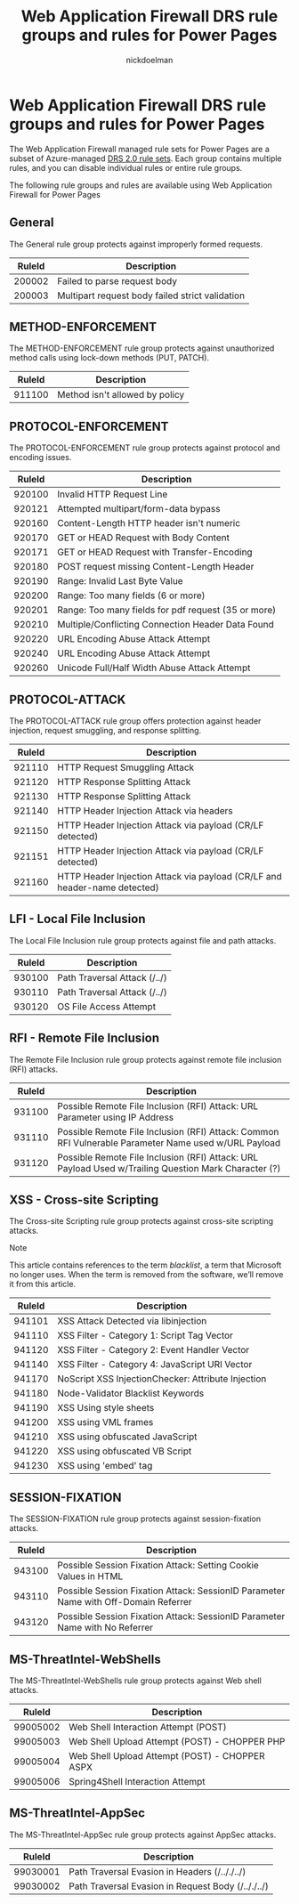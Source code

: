 ﻿---
title: Web Application Firewall DRS rule groups and rules for Power Pages
description: Learn about Web Application Firewall DRS rule groups and rules for Power Pages.
author: nickdoelman
ms.topic: conceptual
ms.custom: 
ms.date: 09/20/2022
ms.author: ndoelman
ms.reviewer: ndoelman
contributors:
    - nickdoelman
    - ProfessorKendrick
---

# Web Application Firewall DRS rule groups and rules for Power Pages

The Web Application Firewall managed rule sets for Power Pages are a subset of Azure-managed [DRS 2.0 rule sets](/azure/web-application-firewall/afds/waf-front-door-drs?tabs=drs20#drs-20). Each group contains multiple rules, and you can disable individual rules or entire rule groups.

The following rule groups and rules are available using Web Application Firewall for Power Pages

## General

The General rule group protects against improperly formed requests.

| **RuleId** | **Description**                                 |
|------------|-------------------------------------------------|
| 200002     | Failed to parse request body                    |
| 200003     | Multipart request body failed strict validation |

## METHOD-ENFORCEMENT

The METHOD-ENFORCEMENT rule group protects against unauthorized method calls using lock-down methods (PUT, PATCH).

| **RuleId** | **Description**                 |
|------------|---------------------------------|
| 911100     | Method isn't allowed by policy  |

## PROTOCOL-ENFORCEMENT

The PROTOCOL-ENFORCEMENT rule group protects against protocol and encoding issues.

| **RuleId** | **Description**                                     |
|------------|-----------------------------------------------------|
| 920100     | Invalid HTTP Request Line                           |
| 920121     | Attempted multipart/form-data bypass                |
| 920160     | Content-Length HTTP header isn't numeric            |
| 920170     | GET or HEAD Request with Body Content               |
| 920171     | GET or HEAD Request with Transfer-Encoding          |
| 920180     | POST request missing Content-Length Header          |
| 920190     | Range: Invalid Last Byte Value                      |
| 920200     | Range: Too many fields (6 or more)                  |
| 920201     | Range: Too many fields for pdf request (35 or more) |
| 920210     | Multiple/Conflicting Connection Header Data Found   |
| 920220     | URL Encoding Abuse Attack Attempt                   |
| 920240     | URL Encoding Abuse Attack Attempt                   |
| 920260     | Unicode Full/Half Width Abuse Attack Attempt        |

## PROTOCOL-ATTACK

The PROTOCOL-ATTACK rule group offers protection against header injection, request smuggling, and response splitting.

| **RuleId** | **Description**                                                           |
|------------|---------------------------------------------------------------------------|
| 921110     | HTTP Request Smuggling Attack                                             |
| 921120     | HTTP Response Splitting Attack                                            |
| 921130     | HTTP Response Splitting Attack                                            |
| 921140     | HTTP Header Injection Attack via headers                                  |
| 921150     | HTTP Header Injection Attack via payload (CR/LF detected)                 |
| 921151     | HTTP Header Injection Attack via payload (CR/LF detected)                 |
| 921160     | HTTP Header Injection Attack via payload (CR/LF and header-name detected) |

## LFI - Local File Inclusion

The Local File Inclusion rule group protects against file and path attacks.

| **RuleId** | **Description**              |
|------------|------------------------------|
| 930100     | Path Traversal Attack (/../) |
| 930110     | Path Traversal Attack (/../) |
| 930120     | OS File Access Attempt       |

## RFI - Remote File Inclusion

The Remote File Inclusion rule group protects against remote file inclusion (RFI) attacks.

| **RuleId** | **Description**                                                                                      |
|------------|------------------------------------------------------------------------------------------------------|
| 931100     | Possible Remote File Inclusion (RFI) Attack: URL Parameter using IP Address                          |
| 931110     | Possible Remote File Inclusion (RFI) Attack: Common RFI Vulnerable Parameter Name used w/URL Payload |
| 931120     | Possible Remote File Inclusion (RFI) Attack: URL Payload Used w/Trailing Question Mark Character (?) |

## XSS - Cross-site Scripting

The Cross-site Scripting rule group protects against cross-site scripting attacks.

> [!NOTE]
> This article contains references to the term *blacklist*, a term that Microsoft no longer uses. When the term is removed from the software, we’ll remove it from this article.

| **RuleId** | **Description**                                    |
|------------|----------------------------------------------------|
| 941101     | XSS Attack Detected via libinjection              |
| 941110     | XSS Filter - Category 1: Script Tag Vector         |
| 941120     | XSS Filter - Category 2: Event Handler Vector      |
| 941140     | XSS Filter - Category 4: JavaScript URI Vector     |
| 941170     | NoScript XSS InjectionChecker: Attribute Injection |
| 941180     | Node-Validator Blacklist Keywords                  |
| 941190     | XSS Using style sheets                             |
| 941200     | XSS using VML frames                               |
| 941210     | XSS using obfuscated JavaScript                    |
| 941220     | XSS using obfuscated VB Script                     |
| 941230     | XSS using 'embed' tag                              |

## SESSION-FIXATION

The SESSION-FIXATION rule group protects against session-fixation attacks.

| **RuleId** | **Description**                                                                     |
|------------|-------------------------------------------------------------------------------------|
| 943100     | Possible Session Fixation Attack: Setting Cookie Values in HTML                     |
| 943110     | Possible Session Fixation Attack: SessionID Parameter Name with Off-Domain Referrer |
| 943120     | Possible Session Fixation Attack: SessionID Parameter Name with No Referrer         |

## MS-ThreatIntel-WebShells

The MS-ThreatIntel-WebShells rule group protects against Web shell attacks.

| **RuleId** | **Description**                                |
|------------|------------------------------------------------|
| 99005002   | Web Shell Interaction Attempt (POST)           |
| 99005003   | Web Shell Upload Attempt (POST) - CHOPPER PHP  |
| 99005004   | Web Shell Upload Attempt (POST) - CHOPPER ASPX |
| 99005006   | Spring4Shell Interaction Attempt               |

## MS-ThreatIntel-AppSec

The MS-ThreatIntel-AppSec rule group protects against AppSec attacks.

| **RuleId** | **Description**                                    |
|------------|----------------------------------------------------|
| 99030001   | Path Traversal Evasion in Headers (/.././../)      |
| 99030002   | Path Traversal Evasion in Request Body (/.././../) |
